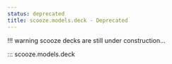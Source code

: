 ```yaml
---
status: deprecated
title: scooze.models.deck - Deprecated
---
```


<!-- TODO(#254): Update Deck and DeckModel documentation. -->
!!! warning
    scooze decks are still under construction...

::: scooze.models.deck
